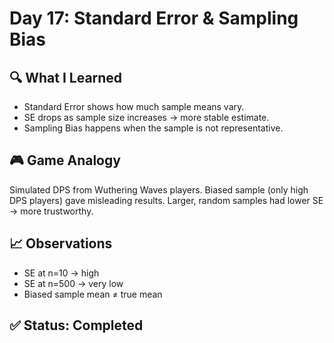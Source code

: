 # Day 17: Standard Error & Sampling Bias

## 🔍 What I Learned
- Standard Error shows how much sample means vary.
- SE drops as sample size increases → more stable estimate.
- Sampling Bias happens when the sample is not representative.

## 🎮 Game Analogy
Simulated DPS from Wuthering Waves players.
Biased sample (only high DPS players) gave misleading results.
Larger, random samples had lower SE → more trustworthy.

## 📈 Observations
- SE at n=10 → high
- SE at n=500 → very low
- Biased sample mean ≠ true mean

## ✅ Status: Completed
